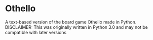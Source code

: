 # Othello
A text-based version of the board game Othello made in Python. 
DISCLAIMER: This was originally written in Python 3.0 and may not be compatible with later versions.
